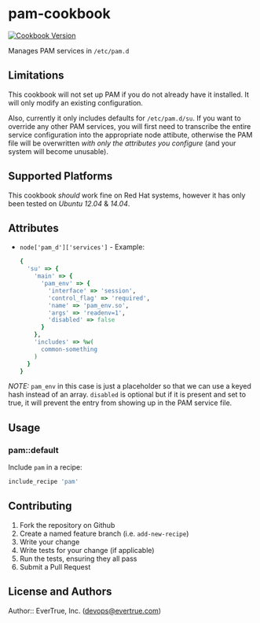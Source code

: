# pam-cookbook

[![Cookbook Version](https://img.shields.io/cookbook/v/pam.svg)](https://supermarket.chef.io/cookbooks/pam)

Manages PAM services in `/etc/pam.d`

## Limitations

This cookbook will not set up PAM if you do not already have it installed.  It will only modify an existing configuration.

Also, currently it only includes defaults for `/etc/pam.d/su`.  If you want to override any other PAM services, you will first need to transcribe the entire service configuration into the appropriate node attibute, otherwise the PAM file will be overwritten *with only the attributes you configure* (and your system will become unusable).

## Supported Platforms

This cookbook _should_ work fine on Red Hat systems, however it has only been tested on *Ubuntu 12.04* & *14.04*.

## Attributes
- `node['pam_d']['services']` - Example:

  ```ruby
  {
    'su' => {
      'main' => {
        'pam_env' => {
          'interface' => 'session',
          'control_flag' => 'required',
          'name' => 'pam_env.so',
          'args' => 'readenv=1',
          'disabled' => false
        }
      },
      'includes' => %w(
        common-something
      )
    }
  }
  ```

*NOTE:* `pam_env` in this case is just a placeholder so that we can use a keyed hash instead of an array.  `disabled` is optional but if it is present and set to true, it will prevent the entry from showing up in the PAM service file.

## Usage

### pam::default

Include `pam` in a recipe:

```ruby
include_recipe 'pam'
```

## Contributing

1. Fork the repository on Github
2. Create a named feature branch (i.e. `add-new-recipe`)
3. Write your change
4. Write tests for your change (if applicable)
5. Run the tests, ensuring they all pass
6. Submit a Pull Request

## License and Authors

Author:: EverTrue, Inc. (<devops@evertrue.com>)
